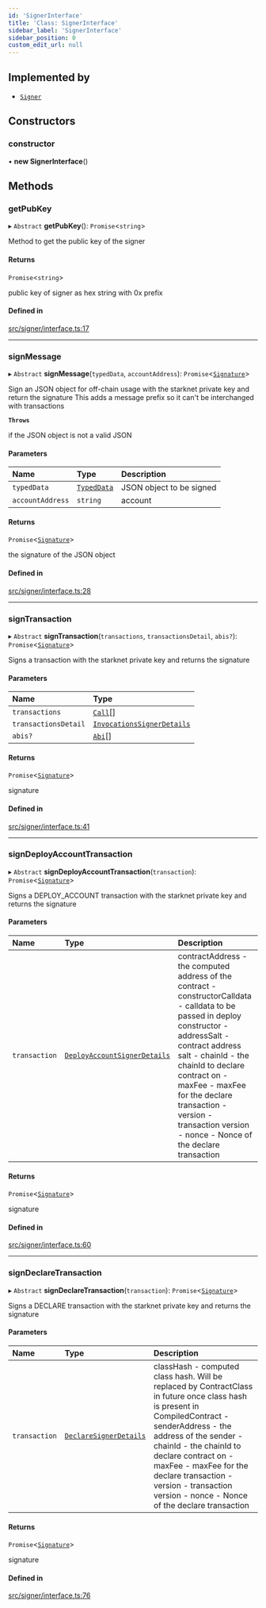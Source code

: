 ```yaml
---
id: 'SignerInterface'
title: 'Class: SignerInterface'
sidebar_label: 'SignerInterface'
sidebar_position: 0
custom_edit_url: null
---
```


## Implemented by

- [`Signer`](Signer.md)

## Constructors

### constructor

• **new SignerInterface**()

## Methods

### getPubKey

▸ `Abstract` **getPubKey**(): `Promise`<`string`\>

Method to get the public key of the signer

#### Returns

`Promise`<`string`\>

public key of signer as hex string with 0x prefix

#### Defined in

[src/signer/interface.ts:17](https://github.com/starknet-io/starknet.js/blob/v5.14.1/src/signer/interface.ts#L17)

---

### signMessage

▸ `Abstract` **signMessage**(`typedData`, `accountAddress`): `Promise`<[`Signature`](../namespaces/types.md#signature)\>

Sign an JSON object for off-chain usage with the starknet private key and return the signature
This adds a message prefix so it can't be interchanged with transactions

**`Throws`**

if the JSON object is not a valid JSON

#### Parameters

| Name             | Type                                            | Description              |
| :--------------- | :---------------------------------------------- | :----------------------- |
| `typedData`      | [`TypedData`](../interfaces/types.TypedData.md) | JSON object to be signed |
| `accountAddress` | `string`                                        | account                  |

#### Returns

`Promise`<[`Signature`](../namespaces/types.md#signature)\>

the signature of the JSON object

#### Defined in

[src/signer/interface.ts:28](https://github.com/starknet-io/starknet.js/blob/v5.14.1/src/signer/interface.ts#L28)

---

### signTransaction

▸ `Abstract` **signTransaction**(`transactions`, `transactionsDetail`, `abis?`): `Promise`<[`Signature`](../namespaces/types.md#signature)\>

Signs a transaction with the starknet private key and returns the signature

#### Parameters

| Name                 | Type                                                                          |
| :------------------- | :---------------------------------------------------------------------------- |
| `transactions`       | [`Call`](../namespaces/types.md#call)[]                                       |
| `transactionsDetail` | [`InvocationsSignerDetails`](../interfaces/types.InvocationsSignerDetails.md) |
| `abis?`              | [`Abi`](../namespaces/types.md#abi)[]                                         |

#### Returns

`Promise`<[`Signature`](../namespaces/types.md#signature)\>

signature

#### Defined in

[src/signer/interface.ts:41](https://github.com/starknet-io/starknet.js/blob/v5.14.1/src/signer/interface.ts#L41)

---

### signDeployAccountTransaction

▸ `Abstract` **signDeployAccountTransaction**(`transaction`): `Promise`<[`Signature`](../namespaces/types.md#signature)\>

Signs a DEPLOY_ACCOUNT transaction with the starknet private key and returns the signature

#### Parameters

| Name          | Type                                                                              | Description                                                                                                                                                                                                                                                                                                                              |
| :------------ | :-------------------------------------------------------------------------------- | :--------------------------------------------------------------------------------------------------------------------------------------------------------------------------------------------------------------------------------------------------------------------------------------------------------------------------------------- |
| `transaction` | [`DeployAccountSignerDetails`](../namespaces/types.md#deployaccountsignerdetails) | contractAddress - the computed address of the contract - constructorCalldata - calldata to be passed in deploy constructor - addressSalt - contract address salt - chainId - the chainId to declare contract on - maxFee - maxFee for the declare transaction - version - transaction version - nonce - Nonce of the declare transaction |

#### Returns

`Promise`<[`Signature`](../namespaces/types.md#signature)\>

signature

#### Defined in

[src/signer/interface.ts:60](https://github.com/starknet-io/starknet.js/blob/v5.14.1/src/signer/interface.ts#L60)

---

### signDeclareTransaction

▸ `Abstract` **signDeclareTransaction**(`transaction`): `Promise`<[`Signature`](../namespaces/types.md#signature)\>

Signs a DECLARE transaction with the starknet private key and returns the signature

#### Parameters

| Name          | Type                                                                  | Description                                                                                                                                                                                                                                                                                                                                     |
| :------------ | :-------------------------------------------------------------------- | :---------------------------------------------------------------------------------------------------------------------------------------------------------------------------------------------------------------------------------------------------------------------------------------------------------------------------------------------- |
| `transaction` | [`DeclareSignerDetails`](../interfaces/types.DeclareSignerDetails.md) | classHash - computed class hash. Will be replaced by ContractClass in future once class hash is present in CompiledContract - senderAddress - the address of the sender - chainId - the chainId to declare contract on - maxFee - maxFee for the declare transaction - version - transaction version - nonce - Nonce of the declare transaction |

#### Returns

`Promise`<[`Signature`](../namespaces/types.md#signature)\>

signature

#### Defined in

[src/signer/interface.ts:76](https://github.com/starknet-io/starknet.js/blob/v5.14.1/src/signer/interface.ts#L76)
